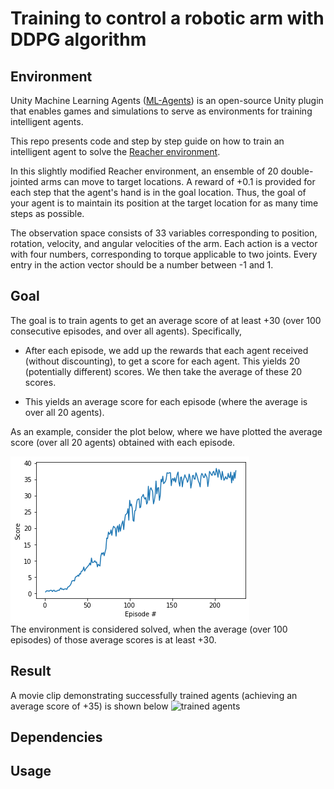 # Training to control a robotic arm with DDPG algorithm

## Environment
Unity Machine Learning Agents ([ML-Agents](https://github.com/Unity-Technologies/ml-agents)) is an open-source Unity plugin that enables games and simulations to serve as environments for training intelligent agents. 

This repo presents code and step by step guide on how to train an intelligent agent to solve the [Reacher environment](https://github.com/Unity-Technologies/ml-agents/blob/master/docs/Learning-Environment-Examples.md#reacher).

In this slightly modified Reacher environment, an ensemble of 20 double-jointed arms can move to target locations. A reward of +0.1 is provided for each step that the agent's hand is in the goal location. Thus, the goal of your agent is to maintain its position at the target location for as many time steps as possible.

The observation space consists of 33 variables corresponding to position, rotation, velocity, and angular velocities of the arm. Each action is a vector with four numbers, corresponding to torque applicable to two joints. Every entry in the action vector should be a number between -1 and 1.

## Goal
The goal is to train agents to get an average score of at least +30 (over 100 consecutive episodes, and over all agents). Specifically,
* After each episode, we add up the rewards that each agent received (without discounting), to get a score for each agent. This yields 20 (potentially different) scores. We then take the average of these 20 scores.  

* This yields an average score for each episode (where the average is over all 20 agents).

As an example, consider the plot below, where we have plotted the average score (over all 20 agents) obtained with each episode.  

![mean score plot](score.png)  
The environment is considered solved, when the average (over 100 episodes) of those average scores is at least +30.

## Result
A movie clip demonstrating successfully trained agents (achieving an average score of +35) is shown below
![trained agents](reacher.gif)  

## Dependencies

## Usage
